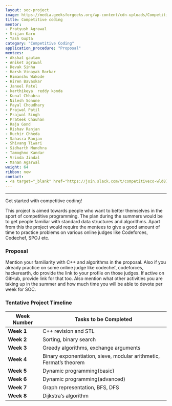 ```yaml
---
layout: soc-project
image: https://media.geeksforgeeks.org/wp-content/cdn-uploads/Competitive-Programming.jpg
title: Competitive coding
mentor: 
- Pratyush Agrawal
- Srijan Karn
- Yash Gupta
category: "Competitive Coding"
application_procedure: "Proposal"
mentees:
- Akshat gautam
- Aniket agrawal
- Devak Sinha
- Harsh Vinayak Borkar
- Himanshu Wakode 
- Hiren Bavaskar
- Janeel Patel
- karthikeya  reddy konda
- Kunal Chhabra
- Nilesh Sonune
- Payal Choudhary
- Prajwal Patil
- Prajwal Singh
- Prateek Chauhan
- Raja Gond
- Rishav Ranjan
- Ruchir Chheda
- Sahasra Ranjan
- Shivang Tiwari
- Sidharth Mundhra
- Tamoghno Kandar
- Vrinda Jindal
- Manan Agarwal
weight: 64
ribbon: new
contact:
- <a target="_blank" href="https://join.slack.com/t/competitiveco-wld8763/shared_invite/enQtOTU0MTQ4MDE0NzcyLTBiYzU5N2UyODA0NWMzNGQwM2NlZmJmZDM2ZjMxZjlkMGYzYzI1M2M0NzA5M2Y3NTg0ZmQzNWY1OTFkM2RjMGQ">Slack</a>
---
```


---

Get started with competitive coding!

<!--break-->

This project is aimed towards people who want to better themselves in the sport of competitive programming. The plan during the summers would be to get people familiar with standard data structures and algorithms. Apart from this the project would require the mentees to give a good amount of time to practice problems on various online judges like Codeforces, Codechef, SPOJ etc.

### Proposal
Mention your familiarity with C++ and algorithms in the proposal. Also if you already practice on some online judge like codechef, codeforces, hackerearth, do provide the link to your profile on those judges. If active on GitHub, provide link for that too. Also mention what other activities you are taking up in the summer and how much time you will be able to devote per week for SOC.


<!--break-->

### Tentative Project Timeline



<!--break-->

|Week Number  | Tasks to be Completed|
|--- | --- | 
|**Week 1** |C++ revision and STL|
|**Week 2** |Sorting, binary search|
|**Week 3** |Greedy algorithms, exchange arguments|
|**Week 4** |Binary exponentiation, sieve, modular arithmetic, Fermat’s theorem|
|**Week 5** |Dynamic programming(basic)|
|**Week 6** |Dynamic programming(advanced)|
|**Week 7** |Graph representation, BFS, DFS|
|**Week 8** |Dijkstra’s algorithm|
